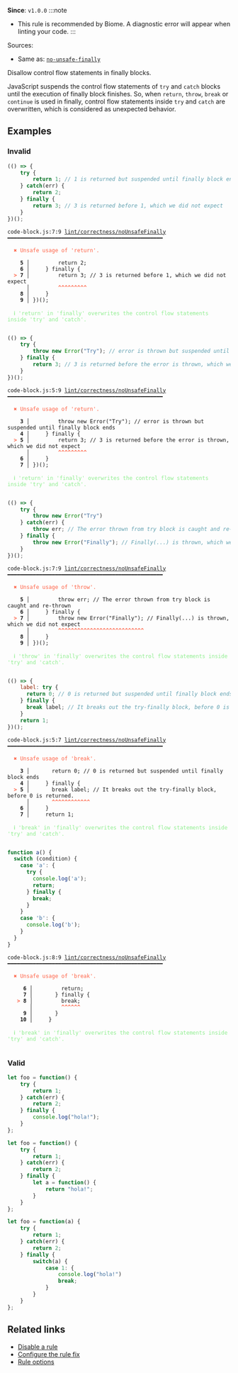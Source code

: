 **Since**: `v1.0.0`
:::note
- This rule is recommended by Biome. A diagnostic error will appear when linting your code.
:::

Sources: 
- Same as: <a href="https://eslint.org/docs/latest/rules/no-unsafe-finally" target="_blank"><code>no-unsafe-finally</code></a>

Disallow control flow statements in finally blocks.

JavaScript suspends the control flow statements of `try` and `catch` blocks until
the execution of finally block finishes. So, when `return`, `throw`, `break` or `continue`
is used in finally, control flow statements inside `try` and `catch` are overwritten,
which is considered as unexpected behavior.

## Examples

### Invalid

```js
(() => {
    try {
        return 1; // 1 is returned but suspended until finally block ends
    } catch(err) {
        return 2;
    } finally {
        return 3; // 3 is returned before 1, which we did not expect
    }
})();
```

<pre class="language-text"><code class="language-text">code-block.js:7:9 <a href="https://biomejs.dev/linter/rules/no-unsafe-finally">lint/correctness/noUnsafeFinally</a> ━━━━━━━━━━━━━━━━━━━━━━━━━━━━━━━━━━━━━━━━━━━━━━━━━

<strong><span style="color: Tomato;">  </span></strong><strong><span style="color: Tomato;">✖</span></strong> <span style="color: Tomato;">Unsafe usage of 'return'.</span>
  
    <strong>5 │ </strong>        return 2;
    <strong>6 │ </strong>    } finally {
<strong><span style="color: Tomato;">  </span></strong><strong><span style="color: Tomato;">&gt;</span></strong> <strong>7 │ </strong>        return 3; // 3 is returned before 1, which we did not expect
   <strong>   │ </strong>        <strong><span style="color: Tomato;">^</span></strong><strong><span style="color: Tomato;">^</span></strong><strong><span style="color: Tomato;">^</span></strong><strong><span style="color: Tomato;">^</span></strong><strong><span style="color: Tomato;">^</span></strong><strong><span style="color: Tomato;">^</span></strong><strong><span style="color: Tomato;">^</span></strong><strong><span style="color: Tomato;">^</span></strong><strong><span style="color: Tomato;">^</span></strong>
    <strong>8 │ </strong>    }
    <strong>9 │ </strong>})();
  
<strong><span style="color: lightgreen;">  </span></strong><strong><span style="color: lightgreen;">ℹ</span></strong> <span style="color: lightgreen;">'return' in 'finally' overwrites the control flow statements inside 'try' and 'catch'.</span>
  
</code></pre>

```js
(() => {
    try {
        throw new Error("Try"); // error is thrown but suspended until finally block ends
    } finally {
        return 3; // 3 is returned before the error is thrown, which we did not expect
    }
})();
```

<pre class="language-text"><code class="language-text">code-block.js:5:9 <a href="https://biomejs.dev/linter/rules/no-unsafe-finally">lint/correctness/noUnsafeFinally</a> ━━━━━━━━━━━━━━━━━━━━━━━━━━━━━━━━━━━━━━━━━━━━━━━━━

<strong><span style="color: Tomato;">  </span></strong><strong><span style="color: Tomato;">✖</span></strong> <span style="color: Tomato;">Unsafe usage of 'return'.</span>
  
    <strong>3 │ </strong>        throw new Error(&quot;Try&quot;); // error is thrown but suspended until finally block ends
    <strong>4 │ </strong>    } finally {
<strong><span style="color: Tomato;">  </span></strong><strong><span style="color: Tomato;">&gt;</span></strong> <strong>5 │ </strong>        return 3; // 3 is returned before the error is thrown, which we did not expect
   <strong>   │ </strong>        <strong><span style="color: Tomato;">^</span></strong><strong><span style="color: Tomato;">^</span></strong><strong><span style="color: Tomato;">^</span></strong><strong><span style="color: Tomato;">^</span></strong><strong><span style="color: Tomato;">^</span></strong><strong><span style="color: Tomato;">^</span></strong><strong><span style="color: Tomato;">^</span></strong><strong><span style="color: Tomato;">^</span></strong><strong><span style="color: Tomato;">^</span></strong>
    <strong>6 │ </strong>    }
    <strong>7 │ </strong>})();
  
<strong><span style="color: lightgreen;">  </span></strong><strong><span style="color: lightgreen;">ℹ</span></strong> <span style="color: lightgreen;">'return' in 'finally' overwrites the control flow statements inside 'try' and 'catch'.</span>
  
</code></pre>

```js
(() => {
    try {
        throw new Error("Try")
    } catch(err) {
        throw err; // The error thrown from try block is caught and re-thrown
    } finally {
        throw new Error("Finally"); // Finally(...) is thrown, which we did not expect
    }
})();
```

<pre class="language-text"><code class="language-text">code-block.js:7:9 <a href="https://biomejs.dev/linter/rules/no-unsafe-finally">lint/correctness/noUnsafeFinally</a> ━━━━━━━━━━━━━━━━━━━━━━━━━━━━━━━━━━━━━━━━━━━━━━━━━

<strong><span style="color: Tomato;">  </span></strong><strong><span style="color: Tomato;">✖</span></strong> <span style="color: Tomato;">Unsafe usage of 'throw'.</span>
  
    <strong>5 │ </strong>        throw err; // The error thrown from try block is caught and re-thrown
    <strong>6 │ </strong>    } finally {
<strong><span style="color: Tomato;">  </span></strong><strong><span style="color: Tomato;">&gt;</span></strong> <strong>7 │ </strong>        throw new Error(&quot;Finally&quot;); // Finally(...) is thrown, which we did not expect
   <strong>   │ </strong>        <strong><span style="color: Tomato;">^</span></strong><strong><span style="color: Tomato;">^</span></strong><strong><span style="color: Tomato;">^</span></strong><strong><span style="color: Tomato;">^</span></strong><strong><span style="color: Tomato;">^</span></strong><strong><span style="color: Tomato;">^</span></strong><strong><span style="color: Tomato;">^</span></strong><strong><span style="color: Tomato;">^</span></strong><strong><span style="color: Tomato;">^</span></strong><strong><span style="color: Tomato;">^</span></strong><strong><span style="color: Tomato;">^</span></strong><strong><span style="color: Tomato;">^</span></strong><strong><span style="color: Tomato;">^</span></strong><strong><span style="color: Tomato;">^</span></strong><strong><span style="color: Tomato;">^</span></strong><strong><span style="color: Tomato;">^</span></strong><strong><span style="color: Tomato;">^</span></strong><strong><span style="color: Tomato;">^</span></strong><strong><span style="color: Tomato;">^</span></strong><strong><span style="color: Tomato;">^</span></strong><strong><span style="color: Tomato;">^</span></strong><strong><span style="color: Tomato;">^</span></strong><strong><span style="color: Tomato;">^</span></strong><strong><span style="color: Tomato;">^</span></strong><strong><span style="color: Tomato;">^</span></strong><strong><span style="color: Tomato;">^</span></strong><strong><span style="color: Tomato;">^</span></strong>
    <strong>8 │ </strong>    }
    <strong>9 │ </strong>})();
  
<strong><span style="color: lightgreen;">  </span></strong><strong><span style="color: lightgreen;">ℹ</span></strong> <span style="color: lightgreen;">'throw' in 'finally' overwrites the control flow statements inside 'try' and 'catch'.</span>
  
</code></pre>

```js
(() => {
    label: try {
      return 0; // 0 is returned but suspended until finally block ends
    } finally {
      break label; // It breaks out the try-finally block, before 0 is returned.
    }
    return 1;
})();
```

<pre class="language-text"><code class="language-text">code-block.js:5:7 <a href="https://biomejs.dev/linter/rules/no-unsafe-finally">lint/correctness/noUnsafeFinally</a> ━━━━━━━━━━━━━━━━━━━━━━━━━━━━━━━━━━━━━━━━━━━━━━━━━

<strong><span style="color: Tomato;">  </span></strong><strong><span style="color: Tomato;">✖</span></strong> <span style="color: Tomato;">Unsafe usage of 'break'.</span>
  
    <strong>3 │ </strong>      return 0; // 0 is returned but suspended until finally block ends
    <strong>4 │ </strong>    } finally {
<strong><span style="color: Tomato;">  </span></strong><strong><span style="color: Tomato;">&gt;</span></strong> <strong>5 │ </strong>      break label; // It breaks out the try-finally block, before 0 is returned.
   <strong>   │ </strong>      <strong><span style="color: Tomato;">^</span></strong><strong><span style="color: Tomato;">^</span></strong><strong><span style="color: Tomato;">^</span></strong><strong><span style="color: Tomato;">^</span></strong><strong><span style="color: Tomato;">^</span></strong><strong><span style="color: Tomato;">^</span></strong><strong><span style="color: Tomato;">^</span></strong><strong><span style="color: Tomato;">^</span></strong><strong><span style="color: Tomato;">^</span></strong><strong><span style="color: Tomato;">^</span></strong><strong><span style="color: Tomato;">^</span></strong><strong><span style="color: Tomato;">^</span></strong>
    <strong>6 │ </strong>    }
    <strong>7 │ </strong>    return 1;
  
<strong><span style="color: lightgreen;">  </span></strong><strong><span style="color: lightgreen;">ℹ</span></strong> <span style="color: lightgreen;">'break' in 'finally' overwrites the control flow statements inside 'try' and 'catch'.</span>
  
</code></pre>

```js
function a() {
  switch (condition) {
    case 'a': {
      try {
        console.log('a');
        return;
      } finally {
        break;
      }
    }
    case 'b': {
      console.log('b');
    }
  }
}
```

<pre class="language-text"><code class="language-text">code-block.js:8:9 <a href="https://biomejs.dev/linter/rules/no-unsafe-finally">lint/correctness/noUnsafeFinally</a> ━━━━━━━━━━━━━━━━━━━━━━━━━━━━━━━━━━━━━━━━━━━━━━━━━

<strong><span style="color: Tomato;">  </span></strong><strong><span style="color: Tomato;">✖</span></strong> <span style="color: Tomato;">Unsafe usage of 'break'.</span>
  
     <strong>6 │ </strong>        return;
     <strong>7 │ </strong>      } finally {
   <strong><span style="color: Tomato;">&gt;</span></strong> <strong>8 │ </strong>        break;
    <strong>   │ </strong>        <strong><span style="color: Tomato;">^</span></strong><strong><span style="color: Tomato;">^</span></strong><strong><span style="color: Tomato;">^</span></strong><strong><span style="color: Tomato;">^</span></strong><strong><span style="color: Tomato;">^</span></strong><strong><span style="color: Tomato;">^</span></strong>
     <strong>9 │ </strong>      }
    <strong>10 │ </strong>    }
  
<strong><span style="color: lightgreen;">  </span></strong><strong><span style="color: lightgreen;">ℹ</span></strong> <span style="color: lightgreen;">'break' in 'finally' overwrites the control flow statements inside 'try' and 'catch'.</span>
  
</code></pre>

### Valid

```js
let foo = function() {
    try {
        return 1;
    } catch(err) {
        return 2;
    } finally {
        console.log("hola!");
    }
};
```

```js
let foo = function() {
    try {
        return 1;
    } catch(err) {
        return 2;
    } finally {
        let a = function() {
            return "hola!";
        }
    }
};
```

```js
let foo = function(a) {
    try {
        return 1;
    } catch(err) {
        return 2;
    } finally {
        switch(a) {
            case 1: {
                console.log("hola!")
                break;
            }
        }
    }
};
```

## Related links

- [Disable a rule](/linter/#disable-a-lint-rule)
- [Configure the rule fix](/linter#configure-the-rule-fix)
- [Rule options](/linter/#rule-options)
